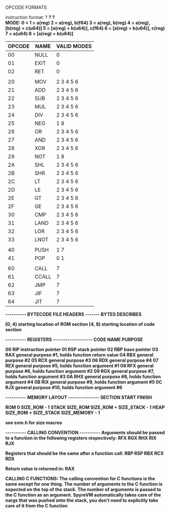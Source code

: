 OPCODE FORMATS

instruction format:	<opcode> <mode> <a>? <b>? <c>? 	
	MODE:
	0 = <null>
	1 = a(reg)
	2 = a(reg), b(f64)
	3 = a(reg), b(reg)
	4 = a(reg), [b(reg) + c(u64)]
	5 = [a(reg) + b(u64)], c(f64)
	6 = [a(reg) + b(u64)], c(reg)
	7 = a(u64)
	8 = [a(reg) + b(u64)]

OPCODE	| NAME	| VALID MODES 
--------|-------|------------
00	| NULL	| 0
01	| EXIT	| 0
02	| RET	| 0
	|	|
20	| MOV	| 2 3 4 5 6
21	| ADD	| 2 3 4 5 6
22	| SUB	| 2 3 4 5 6
23	| MUL	| 2 3 4 5 6
24	| DIV	| 2 3 4 5 6
25	| NEG	| 1 8	
26	| OR	| 2 3 4 5 6
27	| AND 	| 2 3 4 5 6
28	| XOR	| 2 3 4 5 6
29	| NOT	| 1 8	
2A	| SHL	| 2 3 4 5 6
2B	| SHR	| 2 3 4 5 6
2C	| LT	| 2 3 4 5 6
2D	| LE	| 2 3 4 5 6
2E	| GT	| 2 3 4 5 6
2F	| GE	| 2 3 4 5 6
30	| CMP	| 2 3 4 5 6
31	| LAND	| 2 3 4 5 6
32	| LOR	| 2 3 4 5 6
33	| LNOT	| 2 3 4 5 6
	|	|
40	| PUSH	| 1 7
41	| POP 	| 0 1
	|	|
60	| CALL	| 7	
61	| CCALL	| 7
62	| JMP	| 7
63	| JIF	| 7
64	| JIT	| 7

---------- BYTECODE FILE HEADERS -------
BYTES		DESCRIBES

[0, 4)		starting location of ROM section
[4, 8)		starting location of code section

---------- REGISTERS -------------------
CODE	NAME	PURPOSE

00	RIP	instruction pointer
01	RSP	stack pointer
02	RBP	base pointer
03	RAX	general purpose #1, holds function return value
04	RBX	general purpose #2
05	RCX	general purpose #3
06	RDX	general purpose #4
07	REX	general purpose #5, holds function argument #1
08	RFX	general purpose #6, holds function argument #2
09	RGX	general purpose #7, holds function argument #3
0A	RHX	general purpose #8, holds function argument #4
0B	RIX	general purpose #9, holds function argument #5
0C	RJX	general purpose #10, holds function argument #6

---------- MEMORY LAYOUT ---------------
SECTION		START			FINISH	

ROM	   	0			SIZE_ROM - 1
STACK		SIZE_ROM		SIZE_ROM + SIZE_STACK - 1
HEAP	   	SIZE_ROM + SIZE_STACK	SIZE_MEMORY - 1


see svm.h for size macros

---------- CALLING CONVENTION ----------
Arguments should be passed to a function in the following
registers respectively:
	RFX
	RGX
	RHX
	RIX
	RJX

Registers that should be the same after a function call:
	RBP
	RSP
	RBX
	RCX
	RDX

Return value is returned in:
	RAX

CALLING C FUNCTIONS:
	The calling convention for C functions is the same except for
	one thing.  The number of arguments to the C function is expected
	on the top of the stack. The number of arguments is passed to the C
	function as an argument.  SpyreVM automatically takes care
	of the nargs that was pushed onto the stack, you don't need to
	explicitly take care of it from the C function 
	




